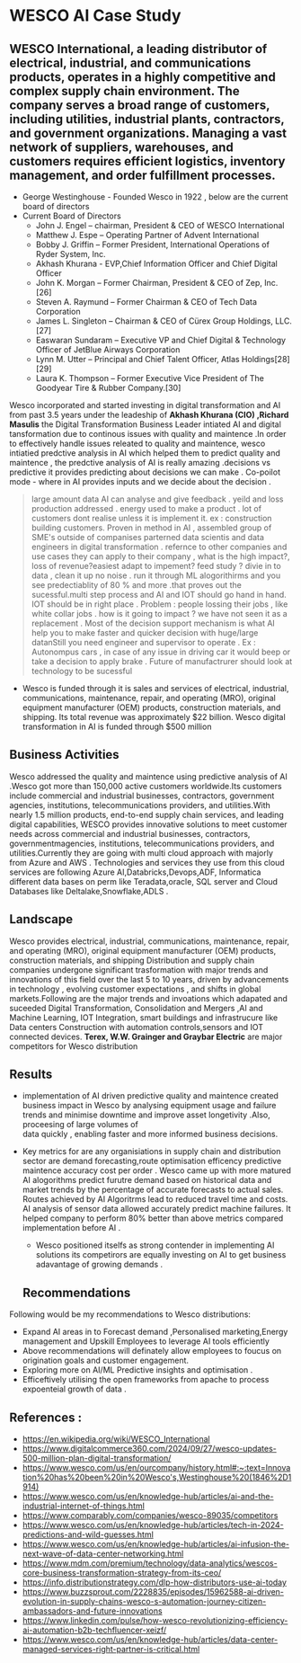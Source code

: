 
# WESCO AI Case Study 

## WESCO International, a leading distributor of electrical, industrial, and communications products, operates in a highly competitive and complex supply chain environment. The company serves a broad range of customers, including utilities, industrial plants, contractors, and government organizations. Managing a vast network of suppliers, warehouses, and customers requires efficient logistics, inventory management, and order fulfillment processes.
 * George Westinghouse - Founded Wesco in 1922 , below are the current board of directors 
* Current Board of Directors 
  - John J. Engel – chairman, President & CEO of WESCO International
  - Matthew J. Espe – Operating Partner of Advent International
  - Bobby J. Griffin – Former President, International Operations of Ryder System, Inc.
  - Akhash Khurana - EVP,Chief Information Officer and Chief Digital Officer 
  - John K. Morgan – Former Chairman, President & CEO of Zep, Inc.[26]
  - Steven A. Raymund – Former Chairman & CEO of Tech Data Corporation
  - James L. Singleton – Chairman & CEO of Cürex Group Holdings, LLC.[27]
  - Easwaran Sundaram – Executive VP and Chief Digital & Technology Officer of JetBlue Airways Corporation
  - Lynn M. Utter – Principal and Chief Talent Officer, Atlas Holdings[28][29]
  - Laura K. Thompson – Former Executive Vice President of The Goodyear Tire & Rubber Company.[30]

 Wesco incorporated and started investing in digital transformation and AI  from past 3.5 years under the leadeship of **Akhash Khurana (CIO) ,Richard Masulis** the  Digital Transformation Business Leader 
 intiated AI and digital tansformation due to continous issues with quality and maintence .In order to effectively handle issues releated to quality and maintence, wesco intiatied predctive analysis in AI which helped them to predict quality and maintence , the predctive analysis of AI is really amazing .decisions vs predictive it provides predicting about decisions we can make . Co-poilot mode - where in AI provides inputs and we decide about the decision .

>large amount data AI can analyse and give feedback . yeild and loss production addressed . energy used to make a product .
lot of customers dont realise unless it is implement it.
ex : construction building customers. Proven in method in AI , assembled  group of SME's  outside of companises parterned data scientis and data engineers in digital transformation .
refernce to other companies and use cases they can apply to their company , what is the high impact?, loss of revenue?easiest adapt to impement? feed study ? divie in to data , clean it up no noise .
run it through ML alogorithirms and you see predectiablity of 80 % and more .that proves out the sucessful.multi step process and  AI and IOT  should go hand in hand. IOT should be in right place .
Problem : people lossing their jobs , like white collar jobs . how is it going to impact ? we have not seen it as a replacement . Most of the decision support mechanism is what AI help you to make faster and quicker decision with huge/large datanStill you need engineer and supervisor to operate .
Ex : Autonompus cars , in case of any issue in driving car it would beep or take a decision to apply brake .
Future of manufactrurer should look at technology to be sucessful

 * Wesco is funded through it is sales and services of electrical, industrial, communications, maintenance, repair, and operating (MRO), original equipment manufacturer (OEM) products, construction materials, and shipping. Its total revenue was approximately $22 billion. Wesco digital transformation in  AI is funded through  $500 million  

 ## Business Activities
Wesco  addressed the quality and maintence using predictive analysis of AI .Wesco  got more than 150,000 active customers worldwide.Its  customers include commercial and industrial businesses, contractors, government agencies, institutions, telecommunications providers, and utilities.With nearly 1.5 million products, end-to-end supply chain services, and leading digital capabilities, WESCO provides innovative solutions to meet customer needs across commercial and industrial businesses, contractors, governmentmagencies, institutions, telecommunications providers, and utilities.Currently they are  going with multi cloud approach with majorly from Azure  and AWS  . Technologies and services they use from this cloud services are following           Azure AI,Databricks,Devops,ADF, Informatica  different data bases  on perm like Teradata,oracle, SQL server and Cloud  Databases like Deltalake,Snowflake,ADLS . 
   
  ## Landscape
  Wesco provides electrical, industrial, communications, maintenance, repair, and operating (MRO), original equipment manufacturer (OEM) products, construction materials, and shipping Distribution and supply chain companies undergone significant trasformation with  major trends and innovations of this field over the last 5 to 10 years, driven by advancements in technology , evolving customer expectations , and shifts in global markets.Following are the major trends and invoations which adapated and suceeded Digital Transformation, Consolidation and Mergers ,AI and Machine Learning, IOT Integration, smart buildings and infrastrucure like Data centers Construction  with automation controls,sensors and IOT connected devices.
  **Terex, W.W. Grainger and Graybar Electric** are major competitors for Wesco distribution 

  ## Results

* implementation of AI driven predictive quality and maintence created business impact in Wesco by  analysing equipment usage and failure trends and minimise downtime and improve asset longetivity .Also, proceesing of large volumes of   
    data quickly , enabling faster and more informed business decisions. 

* Key metrics for are any organisiations in supply chain and distribution sector are demand  forecasting,route optimisation efficency predictive maintence accuracy cost per order .  Wesco came up with more matured AI alogorithms predict furutre demand based on historical data and market trends by the percentage of  accurate forecasts to actual sales. Routes achieved by AI Algoritrms  lead to reduced travel time and costs. AI analysis of sensor  data allowed accurately predict machine failures. It helped  company to perform 80% better than above metrics compared implementation before AI .
  * Wesco  positioned itselfs as strong contender in implementing AI solutions its competirors are equally investing on AI to get business adavantage of growing demands .
  ## Recommendations
Following would be my recommendations to Wesco distributions: 
* Expand AI  areas in to Forecast demand ,Personalised marketing,Energy management and  Upskill Employees to leverage AI tools efficiently 
* Above recommendations will definately  allow employees to foucus on origination goals and customer engagement.
* Exploring more on AI/ML Predictive insights and optimisation .
* Efficeftively utilising the open frameworks from apache to process expoenteial growth of data .


 ## References :
   
 - https://en.wikipedia.org/wiki/WESCO_International
- https://www.digitalcommerce360.com/2024/09/27/wesco-updates-500-million-plan-digital-transformation/
- https://www.wesco.com/us/en/ourcompany/history.html#:~:text=Innovation%20has%20been%20in%20Wesco's,Westinghouse%20(1846%2D1914)
- https://www.wesco.com/us/en/knowledge-hub/articles/ai-and-the-industrial-internet-of-things.html
- https://www.comparably.com/companies/wesco-89035/competitors
- https://www.wesco.com/us/en/knowledge-hub/articles/tech-in-2024-predictions-and-wild-guesses.html
- https://www.wesco.com/us/en/knowledge-hub/articles/ai-infusion-the-next-wave-of-data-center-networking.html
- https://www.mdm.com/premium/technology/data-analytics/wescos-core-business-transformation-strategy-from-its-ceo/
- https://info.distributionstrategy.com/dlp-how-distributors-use-ai-today
- https://www.buzzsprout.com/2228835/episodes/15962588-ai-driven-evolution-in-supply-chains-wesco-s-automation-journey-citizen-ambassadors-and-future-innovations
- https://www.linkedin.com/pulse/how-wesco-revolutionizing-efficiency-ai-automation-b2b-techfluencer-xeizf/
- https://www.wesco.com/us/en/knowledge-hub/articles/data-center-managed-services-right-partner-is-critical.html

